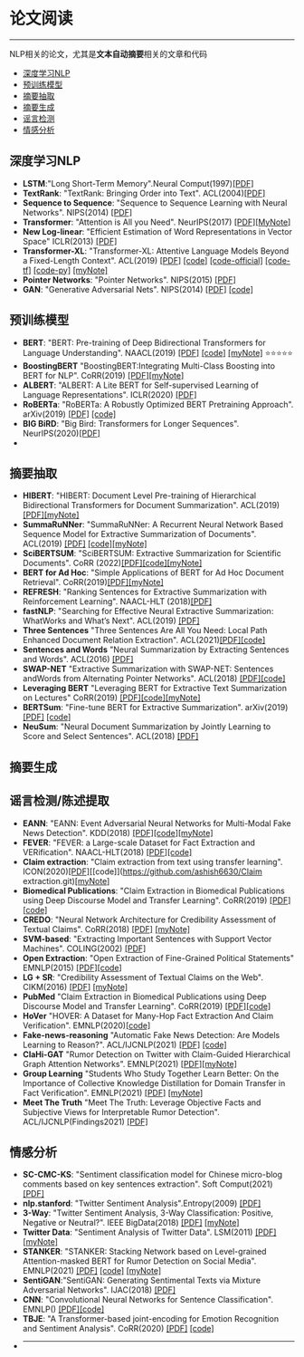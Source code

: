 # 论文阅读
---
NLP相关的论文，尤其是**文本自动摘要**相关的文章和代码

- [深度学习NLP](#深度学习nlp)
- [预训练模型](#预训练模型)
- [摘要抽取](#摘要抽取)
- [摘要生成](#摘要生成)
- [谣言检测](#谣言检测陈述提取)
- [情感分析](#情感分析)


## 深度学习NLP
- **LSTM**:"Long Short-Term Memory".Neural Comput(1997)[[PDF]](https://doi.org/10.1162/neco.1997.9.8.1735)
- **TextRank**: "TextRank: Bringing Order into Text". ACL(2004)[[PDF]](https://aclanthology.org/W04-3252/)
- **Sequence to Sequence**: "Sequence to Sequence Learning with Neural Networks".  NIPS(2014) [[PDF]](https://proceedings.neurips.cc/paper/2014/file/a14ac55a4f27472c5d894ec1c3c743d2-Paper.pdf)
- **Transformer**: "Attention is All you Need". NeurIPS(2017) [[PDF]](https://papers.nips.cc/paper/7181-attention-is-all-you-need.pdf)[[MyNote]](https://github.com/lishuzhen97/Paper_reading/blob/main/Papers/attention-is-all-you-need-Paper.pdf)
- **New Log-linear**: "Efficient Estimation of Word Representations in Vector Space" ICLR(2013) [[PDF]](http://arxiv.org/abs/1301.3781)
- **Transformer-XL**: "Transformer-XL: Attentive Language Models Beyond a Fixed-Length Context". ACL(2019) [[PDF]](https://www.aclweb.org/anthology/P19-1285) [[code]](https://github.com/kimiyoung/transformer-xl)
[[code-official]](https://github.com/tensorflow/tensor2tensor) [[code-tf]](https://github.com/Kyubyong/transformer) [[code-py]](https://github.com/jadore801120/attention-is-all-you-need-pytorch)
[[myNote]](https://github.com/lishuzhen97/Paper_reading/blob/main/Papers/transform_XL.pdf)
- **Pointer Networks**: "Pointer Networks". NIPS(2015)  [[PDF]](https://proceedings.neurips.cc/paper/2015/file/29921001f2f04bd3baee84a12e98098f-Paper.pdf)
- **GAN**: "Generative Adversarial Nets". NIPS(2014) [[PDF]](https://proceedings.neurips.cc/paper/2014/file/5ca3e9b122f61f8f06494c97b1afccf3-Paper.pdf) [[code]](http://www.github.com/goodfeli/adversarial)
## 预训练模型
- **BERT**: "BERT: Pre-training of Deep Bidirectional Transformers for Language Understanding". NAACL(2019) [[PDF]](https://www.aclweb.org/anthology/N19-1423) [[code]](https://github.com/google-research/bert) [[myNote]](https://github.com/lishuzhen97/Paper_reading/blob/main/Papers/BERT.pdf) :star::star::star::star::star:
- **BoostingBERT** "BoostingBERT:Integrating Multi-Class Boosting into BERT for NLP". CoRR(2019) [[PDF]](https://arxiv.org/abs/2009.05959)[[myNote]](https://github.com/lishuzhen97/Paper_reading/blob/main/Papers/BoostingBERT%20Integrating%20Multi-Class%20Boosting%20into%20BERT%20for%20NLP%20task.pdf)
-  **ALBERT**: "ALBERT: A Lite BERT for Self-supervised Learning of Language Representations". ICLR(2020) [[PDF]](https://openreview.net/pdf?id=H1eA7AEtvS)
-  **RoBERTa**: "RoBERTa: A Robustly Optimized BERT Pretraining Approach". arXiv(2019) [[PDF]](https://arxiv.org/pdf/1907.11692.pdf) [[code]](https://github.com/pytorch/fairseq)
-  **BIG BiRD**: "Big Bird: Transformers for Longer Sequences". NeurIPS(2020)[[PDF]](https://proceedings.neurips.cc/paper/2020/file/c8512d142a2d849725f31a9a7a361ab9-Paper.pdf)
-  
## 摘要抽取
- **HIBERT**: "HIBERT: Document Level Pre-training of Hierarchical Bidirectional Transformers for Document Summarization". ACL(2019) [[PDF]](https://doi.org/10.18653/v1/p19-1499)[[myNote]](https://github.com/lishuzhen97/Paper_reading/blob/main/Papers/HIBERT_%E6%9C%AA%E5%BC%80%E6%BA%90.pdf)
- **SummaRuNNer**: "SummaRuNNer: A Recurrent Neural Network Based Sequence Model for Extractive Summarization of Documents". ACL(2019) [[PDF]](http://aaai.org/ocs/index.php/AAAI/AAAI17/paper/view/14636) [[code]](https://github.com/hpzhao/SummaRuNNer
)[[myNote]](https://github.com/lishuzhen97/Paper_reading/blob/main/Papers/SummaRuNNer.pdf)
-  **SciBERTSUM**: "SciBERTSUM: Extractive Summarization for Scientific Documents". CoRR (2022)[[PDF]](https://arxiv.org/abs/2201.08495)[[code]](https://github.com/atharsefid/SciBERTSUM)[[myNote]](https://github.com/lishuzhen97/Paper_reading/blob/main/Papers/SciBERTSUM.pdf)
-  **BERT for Ad Hoc**: "Simple Applications of BERT for Ad Hoc Document Retrieval". CoRR(2019)[[PDF]](http://arxiv.org/abs/1903.10972)[[myNote]](https://github.com/lishuzhen97/Paper_reading/blob/main/Papers/Simple%20Applications%20of%20BERT%20for%20Ad%20Hoc%20Document%20Retrieval.pdf)
-  **REFRESH**: "Ranking Sentences for Extractive Summarization
with Reinforcement Learning". NAACL-HLT (2018)[[PDF]](https://doi.org/10.18653/v1/n18-1158)
-  **fastNLP**: "Searching for Effective Neural Extractive Summarization:
WhatWorks and What’s Next". ACL(2019) [[PDF]](https://doi.org/10.18653/v1/p19-1100)
-  **Three Sentences** "Three Sentences Are All You Need: Local Path Enhanced Document Relation Extraction". ACL(2021)[[PDF]](https://aclanthology.org/2021.acl-short.126/)[[code]](https://github.com/AndrewZhe/Three-Sentences-Are-All-You-Need)
-  **Sentences and Words** "Neural Summarization by Extracting Sentences and Words". ACL(2016) [[PDF]](https://aclanthology.org/P16-1046/)
-  **SWAP-NET** "Extractive Summarization with SWAP-NET: Sentences andWords from Alternating Pointer Networks". ACL(2018) [[PDF]](https://aclanthology.org/P18-1014/)[[code]](https://github.com/aishj10/swap-net)
-  **Leveraging BERT** "Leveraging BERT for Extractive Text Summarization on
Lectures" CoRR(2019) [[PDF]](http://arxiv.org/abs/1906.04165)[[code]](https://github.com/dmmiller612/lecture-summarizer)[[myNote]](https://github.com/lishuzhen97/Paper_reading/blob/main/Papers/Leveraging%20BERT%20for%20Extractive%20Text%20Summarization%20on%20Lectures.pdf)
-  **BERTSum**: "Fine-tune BERT for Extractive Summarization". arXiv(2019) [[PDF]](https://arxiv.org/pdf/1903.10318.pdf) [[code]](https://github.com/nlpyang/BertSum)
-  **NeuSum**: "Neural Document Summarization by Jointly Learning to Score and Select Sentences". ACL(2018) [[PDF]](https://www.aclweb.org/anthology/P18-1061) 
## 摘要生成

## 谣言检测/陈述提取
- **EANN**: "EANN: Event Adversarial Neural Networks for Multi-Modal Fake News Detection". KDD(2018) [[PDF]](https://doi.org/10.1145/3219819.3219903)[[code]](https://github.com/search?q=EANN)[[myNote]](https://github.com/lishuzhen97/Paper_reading/blob/main/Papers/EANN_%20Event%20Adversarial%20Neural%20Networks%20for%20Multi-Modal%20Fake%20News%20Detection.pdf)
- **FEVER**: "FEVER: a Large-scale Dataset for Fact Extraction and VERification". NAACL-HLT(2018) [[PDF]](https://doi.org/10.18653/v1/n18-1074)[[code]](https://github.com/awslabs/fever)
- **Claim extraction**: "Claim extraction from text using transfer learning". ICON(2020)[[PDF]](https://aclanthology.org/2020.icon-main.39)[[code]](https://github.com/ashish6630/Claim extraction.git)[[myNote]](https://github.com/lishuzhen97/Paper_reading/blob/main/Papers/Claim%20Extraction%20from%20Text%20using%20Transfer%20Learning.pdf)
- **Biomedical Publications**: "Claim Extraction in Biomedical Publications using Deep Discourse Model and Transfer Learning". CoRR(2019) [[PDF]](http://arxiv.org/abs/1907.00962)[[code]](https://github.com/titipata/detecting-scientific-claim)
- **CREDO**: "Neural Network Architecture for Credibility Assessment of Textual Claims". CoRR(2018) [[PDF]](http://arxiv.org/abs/1803.10547) [[myNote]](https://github.com/lishuzhen97/Paper_reading/blob/main/Papers/Neural%20Network%20Architecture%20for%20Credibility%20Assessment%20of%20Textual%20%20Claims.pdf)
- **SVM-based**: "Extracting Important Sentences with Support Vector Machines". COLING(2002) [[PDF]](https://aclanthology.org/C02-1053/)
- **Open Extraction**: "Open Extraction of Fine-Grained Political Statements" EMNLP(2015)
[[PDF]](https://doi.org/10.18653/v1/d15-1008)[[code]](https://people.ischool.berkeley.edu/~dbamman/emnlp2015/)
- **LG + SR**: "Credibility Assessment of Textual Claims on the Web". CIKM(2016) [[PDF]](https://doi.org/10.1145/2983323.2983661) [[myNote]](https://github.com/lishuzhen97/Paper_reading/blob/main/Papers/Credibility%20Assessment%20of%20Textual%20Claims%20on%20the%20Web.pdf)
- **PubMed** "Claim Extraction in Biomedical Publications using Deep Discourse Model and Transfer Learning". CoRR(2019) [[PDF]](http://arxiv.org/abs/1907.00962)[[code]](https://github.com/titipata/detecting-scientific-claim)
- **HoVer** "HOVER: A Dataset for Many-Hop Fact Extraction And Claim Verification". EMNLP(2020)[[code]](https://doi.org/10.18653/v1/2020.findings-emnlp.309)
- **Fake-news-reasoning** "Automatic Fake News Detection: Are Models Learning to Reason?". ACL/IJCNLP(2021) [[PDF]](https://doi.org/10.18653/v1/2021.acl-short.12) [[code]](https://github.com/casperhansen/fake-news-reasoning
)
- **ClaHi-GAT** "Rumor Detection on Twitter with Claim-Guided Hierarchical Graph Attention Networks". EMNLP(2021) [[PDF]](https://doi.org/10.18653/v1/2021.emnlp-main.786)[[myNote]](https://github.com/lishuzhen97/Paper_reading/blob/main/Papers/R9.Rumor%20Detection%20on%20Twitter%20with%20Claim-Guided%20Hierarchical%20Graph.pdf)
- **Group Learning** "Students Who Study Together Learn Better: On the Importance of Collective Knowledge Distillation for Domain Transfer in Fact Verification". EMNLP(2021) [[PDF]](https://doi.org/10.18653/v1/2021.emnlp-main.558) [[myNote]](https://github.com/lishuzhen97/Paper_reading/blob/main/Papers/R11.Students%20Who%20Study%20Together%20Learn%20Better%20On%20the%20Importance%20of.pdf)
- **Meet The Truth** "Meet The Truth: Leverage Objective Facts and Subjective Views for Interpretable Rumor Detection". ACL/IJCNLP(Findings2021) [[PDF]](https://doi.org/10.18653/v1/2021.findings-acl.63)


## 情感分析
- **SC-CMC-KS**: "Sentiment classification model for Chinese micro-blog comments based on key sentences extraction". Soft Comput(2021) [[PDF]](https://link.springer.com/content/pdf/10.1007/s00500-020-05160-8.pdf)
- **nlp.stanford**: "Twitter Sentiment Analysis".Entropy(2009)  [[PDF]](https://www-nlp.stanford.edu/courses/cs224n/2009/fp/3.pdf)
- **3-Way**: "Twitter Sentiment Analysis, 3-Way Classification: Positive, Negative or Neutral?". IEEE BigData(2018) [[PDF]](https://doi.org/10.1109/BigData.2018.8621970) [[myNote]](https://github.com/lishuzhen97/Paper_reading/blob/main/Papers/Twitter_sentiment_analysis_3_way_classification_positive_negative_or_neutral.pdf)
- **Twitter Data**: "Sentiment Analysis of Twitter Data". LSM(2011) [[PDF]](https://aclanthology.org/W11-0705.pdf) [[myNote]](https://github.com/lishuzhen97/Paper_reading/blob/main/Papers/Sentiment%20analysis%20of%20twitter%20data.pdf)
- **STANKER**: "STANKER: Stacking Network based on Level-grained Attention-masked BERT for Rumor Detection on Social Media". EMNLP(2021) [[PDF]](https://doi.org/10.18653/v1/2021.emnlp-main.269) [[code]](https://github.com/fip-lab/STANKER) [[myNote]](https://github.com/lishuzhen97/Paper_reading/blob/main/Papers/R5.STANKER%20Stacking%20Network%20based%20on%20Level-grained%20Attention-masked.pdf)
- **SentiGAN**:"SentiGAN: Generating Sentimental Texts via Mixture Adversarial Networks". IJAC(2018) [[PDF]](https://doi.org/10.24963/ijcai.2018/618)
- **CNN**: "Convolutional Neural Networks for Sentence Classification". EMNLP() [[PDF]](https://doi.org/10.3115/v1/d14-1181)[[code]](https://code.google.com/p/word2vec/)
- **TBJE**: "A Transformer-based joint-encoding for Emotion Recognition and Sentiment Analysis". CoRR(2020) [[PDF]](https://arxiv.org/abs/2006.15955) [[code]](https://github.com/jbdel/MOSEI_UMONS)
-  ****
